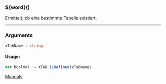 ﻿### ${word}()
Ermittelt, ob eine bestimmte Tabelle existiert.

----

### Arguments
```ts
xTabName : string
```
#### Usage:
```ts
var boolVal := XTAB.IsDefined(xTabName)
```

[Manuals](https://manuals.opacc.ch/docs/doku2401/F-Script/ScriptBlockFunc.XTAB.IsDefined.html)
